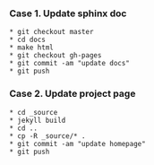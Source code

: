 ### Case 1. Update sphinx doc
    * git checkout master
    * cd docs
    * make html
    * git checkout gh-pages
    * git commit -am "update docs"
    * git push

### Case 2. Update project page
    * cd _source 
    * jekyll build
    * cd ..
    * cp -R _source/* .
    * git commit -am "update homepage"
    * git push

